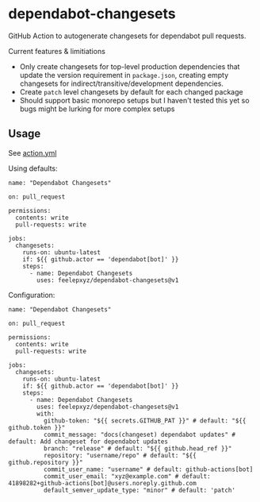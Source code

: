 # dependabot-changesets

GitHub Action to autogenerate changesets for dependabot pull requests.

Current features & limitiations
- Only create changesets for top-level production dependencies that update the version requirement in `package.json`, creating empty changesets for indirect/transitive/development dependencies.
- Create `patch` level changesets by default for each changed package
- Should support basic monorepo setups but I haven't tested this yet so bugs might be lurking for more complex setups

## Usage
See [action.yml](action.yml)

Using defaults:
```
name: "Dependabot Changesets"

on: pull_request

permissions:
  contents: write
  pull-requests: write

jobs:
  changesets:
    runs-on: ubuntu-latest
    if: ${{ github.actor == 'dependabot[bot]' }}
    steps:
      - name: Dependabot Changesets
        uses: feelepxyz/dependabot-changesets@v1
```

Configuration:
```
name: "Dependabot Changesets"

on: pull_request

permissions:
  contents: write
  pull-requests: write

jobs:
  changesets:
    runs-on: ubuntu-latest
    if: ${{ github.actor == 'dependabot[bot]' }}
    steps:
      - name: Dependabot Changesets
        uses: feelepxyz/dependabot-changesets@v1
        with:
          github-token: "${{ secrets.GITHUB_PAT }}" # default: "${{ github.token }}"
          commit_message: "docs(changeset) dependabot updates" # default: Add changeset for dependabot updates
          branch: "release" # default: "${{ github.head_ref }}"
          repository: "username/repo" # default: "${{ github.repository }}"
          commit_user_name: "username" # default: github-actions[bot]
          commit_user_email: "xyz@example.com" # default: 41898282+github-actions[bot]@users.noreply.github.com
          default_semver_update_type: "minor" # default: 'patch'
```
